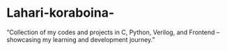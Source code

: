 # Lahari-koraboina-
“Collection of my codes and projects in C, Python, Verilog, and Frontend – showcasing my learning and development journey.”
